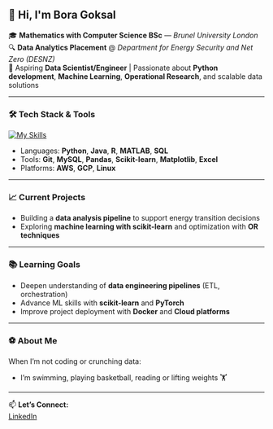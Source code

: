 ## 👋 Hi, I'm Bora Goksal

🎓 **Mathematics with Computer Science BSc** — *Brunel University London*  
🔍 **Data Analytics Placement** @ *Department for Energy Security and Net Zero (DESNZ)*  
🎯 Aspiring **Data Scientist/Engineer** | Passionate about **Python development**, **Machine Learning**, **Operational Research**, and scalable data solutions  

---

### 🛠️ Tech Stack & Tools
[![My Skills](https://skillicons.dev/icons?i=py,java,r,matlab,git,html,css,mysql,aws,gcp)](https://skillicons.dev)

- Languages: **Python**, **Java**, **R**, **MATLAB**, **SQL**
- Tools: **Git**, **MySQL**, **Pandas**, **Scikit-learn**, **Matplotlib**, **Excel**
- Platforms: **AWS**, **GCP**, **Linux**

---

### 📈 Current Projects
- Building a **data analysis pipeline** to support energy transition decisions
- Exploring **machine learning with scikit-learn** and optimization with **OR techniques**

---

### 📚 Learning Goals
- Deepen understanding of **data engineering pipelines** (ETL, orchestration)
- Advance ML skills with **scikit-learn** and **PyTorch**
- Improve project deployment with **Docker** and **Cloud platforms**

---

### ⚽ About Me
When I’m not coding or crunching data:
- I’m swimming, playing basketball, reading or lifting weights 🏋️

---

📫 **Let’s Connect:**  
[LinkedIn](https://www.linkedin.com/in/boragoksal)
